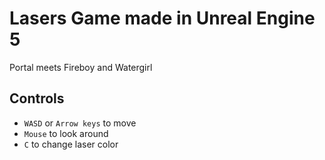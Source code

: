 # Lasers Game made in Unreal Engine 5
Portal meets Fireboy and Watergirl

## Controls
- `WASD` or `Arrow keys` to move
- `Mouse` to look around
- `C` to change laser color

